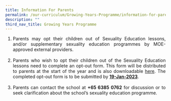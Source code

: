 ```yaml
---
title: Information For Parents
permalink: /our-curriculum/Growing-Years-Programme/information-for-parents/
description: ""
third_nav_title: Growing Years Programme
---
```

<ol>
	<li style="text-align:justify">Parents may opt their children out of Sexuality Education lessons, and/or supplementary sexuality education programmes by MOE-approved external providers.</li><br>
<li style="text-align:justify">Parents who wish to opt their children out of the Sexuality Education lessons need to complete an opt-out form. This form will be distributed to parents at the start of the year and is also downloadable <a href="/files/MOE%20Sexuality%20Education%20Letter_Opt%20Out.pdf" target="_blank">here</a>. The completed opt-out form is to be submitted by <b><u>19-Jan-2023</u></b>.</li><br>
	<li style="text-align:justify">Parents can contact the school at <b>+65 6385 0762</b> for discussion or to seek clarification about the school’s sexuality education programme.</li>
	</ol>